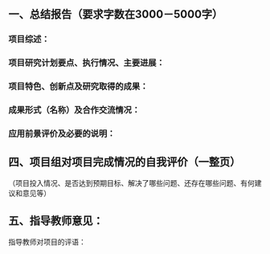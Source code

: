 ## 一、总结报告（要求字数在3000－5000字）

### 项目综述：



### 项目研究计划要点、执行情况、主要进展：



### 项目特色、创新点及研究取得的成果：



### 成果形式（名称）及合作交流情况：



### 应用前景评价及必要的说明：





##  四、项目组对项目完成情况的自我评价（一整页）

（项目投入情况、是否达到预期目标、解决了哪些问题、还存在哪些问题、有何建议和意见等）



## 五、指导教师意见：

指导教师对项目的评语：





